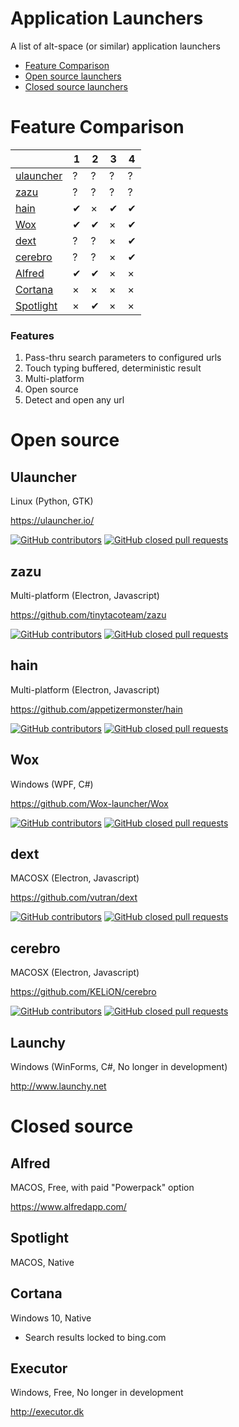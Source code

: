 # Application Launchers
A list of alt-space (or similar) application launchers

* [Feature Comparison](#feature-comparison)
* [Open source launchers](#open-source)
* [Closed source launchers](#closed-source)

Feature Comparison
==================

|                       |1  |2  |3  |4  |
|---                    |---|---|---|---|
|[ulauncher](#ulauncher)| ? | ? | ? | ? |
|[zazu](#zazu)          | ? | ? | ? | ? |
|[hain](#hain)          |✔  |×  |✔  |✔  |  
|[Wox](#wox)            |✔  |✔  |×  |✔  |
|[dext](#dext)          | ? | ? |×  |✔  |
|[cerebro](#cerebro)    | ? | ? |×  |✔  |
|[Alfred](#alfred)      |✔  |✔  |×  |×  |
|[Cortana](#cortana)    |×  |×  |×  |×  |
|[Spotlight](#spotlight)|×  |✔  |×  |×  |

### Features
1. Pass-thru search parameters to configured urls
2. Touch typing buffered, deterministic result
3. Multi-platform
4. Open source
5. Detect and open any url

Open source
===========

Ulauncher
---------
Linux (Python, GTK)

https://ulauncher.io/

[![GitHub contributors](https://img.shields.io/github/contributors/Ulauncher/Ulauncher.svg)](https://github.com/Ulauncher/Ulauncher)
[![GitHub closed pull requests](https://img.shields.io/github/issues-pr-closed/Ulauncher/Ulauncher.svg)](https://github.com/Ulauncher/Ulauncher)


zazu
----
Multi-platform (Electron, Javascript)

https://github.com/tinytacoteam/zazu

[![GitHub contributors](https://img.shields.io/github/contributors/tinytacoteam/zazu.svg)](https://github.com/tinytacoteam/zazu)
[![GitHub closed pull requests](https://img.shields.io/github/issues-pr-closed/tinytacoteam/zazu.svg)](https://github.com/tinytacoteam/zazu)

hain
----
Multi-platform (Electron, Javascript)

https://github.com/appetizermonster/hain

[![GitHub contributors](https://img.shields.io/github/contributors/appetizermonster/hain.svg)](https://github.com/appetizermonster/hain)
[![GitHub closed pull requests](https://img.shields.io/github/issues-pr-closed/appetizermonster/hain.svg)](https://github.com/appetizermonster/hain)

Wox
---
Windows (WPF, C#)

https://github.com/Wox-launcher/Wox

[![GitHub contributors](https://img.shields.io/github/contributors/Wox-launcher/Wox.svg)](https://github.com/Wox-launcher/Wox)
[![GitHub closed pull requests](https://img.shields.io/github/issues-pr-closed/Wox-launcher/Wox.svg)](https://github.com/Wox-launcher/Wox)

dext
----
MACOSX (Electron, Javascript)

https://github.com/vutran/dext

[![GitHub contributors](https://img.shields.io/github/contributors/vutran/dext.svg)](https://github.com/vutran/dext)
[![GitHub closed pull requests](https://img.shields.io/github/issues-pr-closed/vutran/dext.svg)](https://github.com/vutran/dext)

cerebro
-------
MACOSX (Electron, Javascript)

https://github.com/KELiON/cerebro

[![GitHub contributors](https://img.shields.io/github/contributors/KELiON/cerebro.svg)](https://github.com/KELiON/cerebro)
[![GitHub closed pull requests](https://img.shields.io/github/issues-pr-closed/KELiON/cerebro.svg)](https://github.com/KELiON/cerebro)

Launchy
-------
Windows (WinForms, C#, No longer in development)

http://www.launchy.net

Closed source
=============

Alfred
------
MACOS, Free, with paid "Powerpack" option

https://www.alfredapp.com/

Spotlight
---------
MACOS, Native

Cortana
-------
Windows 10, Native
* Search results locked to bing.com

Executor
--------
Windows, Free, No longer in development

http://executor.dk

